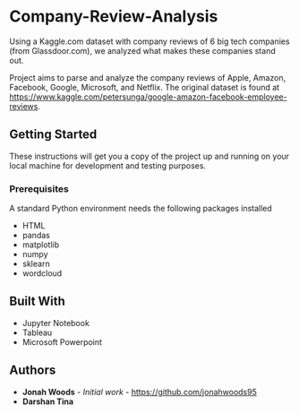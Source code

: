 # Company-Review-Analysis
Using a Kaggle.com dataset with company reviews of 6 big tech companies (from Glassdoor.com), we analyzed what makes these companies stand out.

Project aims to parse and analyze the company reviews of Apple, Amazon, Facebook, Google, Microsoft, and Netflix. The original dataset is found at https://www.kaggle.com/petersunga/google-amazon-facebook-employee-reviews. 

## Getting Started

These instructions will get you a copy of the project up and running on your local machine for development and testing purposes. 

### Prerequisites

A standard Python environment needs the following packages installed
  * HTML
  * pandas
  * matplotlib
  * numpy
  * sklearn
  * wordcloud

## Built With

* Jupyter Notebook
* Tableau
* Microsoft Powerpoint

## Authors

* **Jonah Woods** - *Initial work* - https://github.com/jonahwoods95
* **Darshan Tina**

